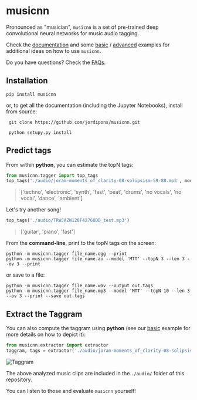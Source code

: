 # musicnn
Pronounced as "musician", `musicnn` is a set of pre-trained deep convolutional neural networks for music audio tagging.

Check the [documentation](https://github.com/jordipons/musicnn/blob/master/DOCUMENTATION.md) and some [basic](https://github.com/jordipons/musicnn/blob/master/basic%20example.ipynb) / [advanced](https://github.com/jordipons/musicnn/blob/master/advanced%20example.ipynb) examples for additional ideas on how to use `musicnn`.

Do you have questions? Check the [FAQs](https://github.com/jordipons/musicnn/blob/master/FAQs.md).

## Installation
```pip install musicnn```

or, to get all the documentation (including the Jupyter Notebooks), install from source:

``` git clone https://github.com/jordipons/musicnn.git```

``` python setupy.py install```

## Predict tags

From within **python**, you can estimate the topN tags:
~~~~python
from musicnn.tagger import top_tags
top_tags('./audio/joram-moments_of_clarity-08-solipsism-59-88.mp3', model='MTT', topN=10)
~~~~
>['techno', 'electronic', 'synth', 'fast', 'beat', 'drums', 'no vocals', 'no vocal', 'dance', 'ambient']

Let's try another song!

~~~~python
top_tags('./audio/TRWJAZW128F42760DD_test.mp3')
~~~~
>['guitar', 'piano', 'fast']

From the **command-line**, print to the topN tags on the screen:

~~~~
python -m musicnn.tagger file_name.ogg --print
python -m musicnn.tagger file_name.au --model 'MTT' --topN 3 --len 3 --ov 3 --print
~~~~~

or save to a file:

~~~~
python -m musicnn.tagger file_name.wav --output out.tags
python -m musicnn.tagger file_name.mp3 --model 'MTT' --topN 10 --len 3 --ov 3 --print --save out.tags
~~~~

## Extract the Taggram

You can also compute the taggram using **python** (see our [basic](https://github.com/jordipons/musicnn/blob/master/basic%20example.ipynb) example for more details on how to depict it):

~~~~python
from musicnn.extractor import extractor
taggram, tags = extractor('./audio/joram-moments_of_clarity-08-solipsism-59-88.mp3', model='MTT')
~~~~
![Taggram](./images/taggram.png "Taggram")

The above analyzed music clips are included in the `./audio/` folder of this repository. 

You can listen to those and evaluate `musicnn` yourself!

